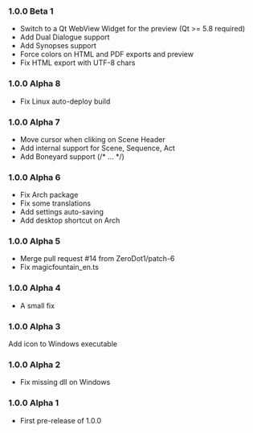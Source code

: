 ### 1.0.0 Beta 1

- Switch to a Qt WebView Widget for the preview (Qt >= 5.8 required)
- Add Dual Dialogue support
- Add Synopses support
- Force colors on HTML and PDF exports and preview
- Fix HTML export with UTF-8 chars

### 1.0.0 Alpha 8

- Fix Linux auto-deploy build

### 1.0.0 Alpha 7

- Move cursor when cliking on Scene Header
- Add internal support for Scene, Sequence, Act
- Add Boneyard support (/* ... */)

### 1.0.0 Alpha 6

- Fix Arch package
- Fix some translations
- Add settings auto-saving
- Add desktop shortcut on Arch

### 1.0.0 Alpha 5

- Merge pull request #14 from ZeroDot1/patch-6
- Fix magicfountain_en.ts

### 1.0.0 Alpha 4

- A small fix

### 1.0.0 Alpha 3

Add icon to Windows executable

### 1.0.0 Alpha 2

- Fix missing dll on Windows

### 1.0.0 Alpha 1

- First pre-release of 1.0.0

